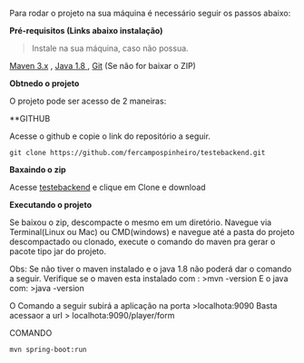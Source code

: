 

Para rodar o projeto na sua máquina é necessário seguir os passos abaixo:

**Pré-requisitos (Links abaixo instalação)**

>Instale na sua máquina, caso não possua.

<a href="https://haylson.wordpress.com/2017/06/28/maven-instalando-e-configurando-em-seus-projetos/">Maven 3.x</a> ,
<a href="https://www3.ntu.edu.sg/home/ehchua/programming/howto/JDK_Howto.html">Java 1.8 </a> ,
<a href="https://git-scm.com/book/pt-br/v1/Primeiros-passos-Instalando-Git">Git</a> (Se não for baixar o ZIP)

**Obtnedo o projeto**

O projeto pode ser acesso de 2 maneiras:

**GITHUB

Acesse o github e copie o link do repositório a seguir.
```
git clone https://github.com/fercampospinheiro/testebackend.git
```

**Baxaindo o zip**

Acesse <a href="https://github.com/fercampospinheiro/testebackend">testebackend</a> e clique em Clone e download 
		
**Executando o projeto**

Se baixou o zip, descompacte o mesmo em um diretório. 
Navegue via Terminal(Linux ou Mac) ou CMD(windows) e navegue até a pasta do projeto descompactado ou clonado,
execute o comando do maven pra gerar o pacote tipo jar do projeto.

Obs: 	Se não tiver o  maven instalado e o java 1.8 não poderá dar o comando a seguir. 
		Verifique se o maven esta instalado com : >mvn -version
		E o java com: >java -version     

O Comando a seguir subirá a aplicação na porta >localhota:9090
Basta acessaor a url > localhota:9090/player/form

COMANDO
```
mvn spring-boot:run
```



